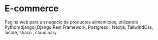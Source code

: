 # E-commerce
Pagina web para un negocio de productos alimenticios, utilizando Python(django),Django Rest Framework, Postgresql, Nextjs, TailwindCss, lucide, shacn , cloudinary
